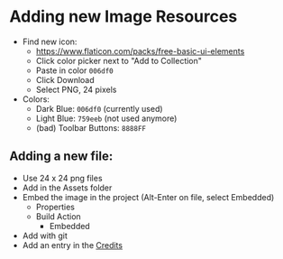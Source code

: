 # Adding new Image Resources

* Find new icon:
  - https://www.flaticon.com/packs/free-basic-ui-elements
  - Click color picker next to "Add to Collection"
  - Paste in color `006df0`
  - Click Download
  - Select PNG, 24 pixels
* Colors:
  - Dark Blue: `006df0` (currently used)
  - Light Blue: `759eeb` (not used anymore)
  - (bad) Toolbar Buttons: `8888FF`

## Adding a new file:
- Use 24 x 24 png files
- Add in the Assets folder
- Embed the image in the project (Alt-Enter on file, select Embedded)
  - Properties
  - Build Action
	  - Embedded
- Add with git
- Add an entry in the [Credits](../Credits.md)